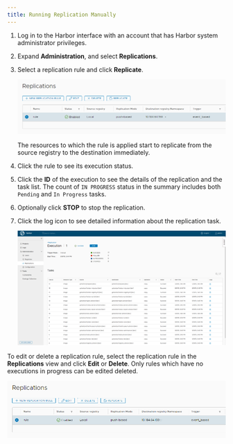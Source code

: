 ```yaml
---
title: Running Replication Manually
---
```


1. Log in to the Harbor interface with an account that has Harbor system administrator privileges.
1. Expand **Administration**, and select **Replications**.
1. Select a replication rule and click **Replicate**. 

    ![Add a replication rule](../../../img/replication-rule6.png)

    The resources to which the rule is applied start to replicate from the source registry to the destination immediately.     
1. Click the rule to see its execution status.
1. Click the **ID** of the execution to see the details of the replication  and the task list. The count of `IN PROGRESS` status in the summary includes both `Pending` and `In Progress` tasks.  
1. Optionally click **STOP** to stop the replication. 
1. Click the log icon to see detailed information about the replication task. 

    ![View replication task](../../../img/list-tasks.png)

To edit or delete a replication rule, select the replication rule in the **Replications** view and click **Edit** or **Delete**. Only rules which have no executions in progress can be edited deleted.  

![Delete or edit rule](../../../img/replication-rule6.png)
